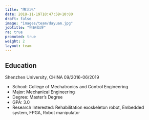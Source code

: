 ```yaml
---
title: "陈大元"
date: 2018-11-19T10:47:58+10:00
draft: false
image: "images/team/dayuan.jpg"
jobtitle: "科研助理"
ra: true
promoted: true
weight: 2
layout: team
---
```


## Education  
Shenzhen University, CHINA 09/2016-06/2019
- School: College of Mechatronics and Control Engineering
- Major: Mechanical Engineering
- Degree: Master’s Degree
- GPA: 3.0
- Research Interested: Rehabilitation exoskeleton robot, Embedded system, FPGA, Robot manipulator
